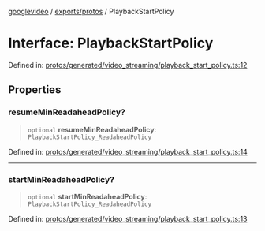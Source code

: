 [googlevideo](../../../README.md) / [exports/protos](../README.md) / PlaybackStartPolicy

# Interface: PlaybackStartPolicy

Defined in: [protos/generated/video\_streaming/playback\_start\_policy.ts:12](https://github.com/LuanRT/googlevideo/blob/5b84100979befab767d819a9606dde964d469341/protos/generated/video_streaming/playback_start_policy.ts#L12)

## Properties

### resumeMinReadaheadPolicy?

> `optional` **resumeMinReadaheadPolicy**: `PlaybackStartPolicy_ReadaheadPolicy`

Defined in: [protos/generated/video\_streaming/playback\_start\_policy.ts:14](https://github.com/LuanRT/googlevideo/blob/5b84100979befab767d819a9606dde964d469341/protos/generated/video_streaming/playback_start_policy.ts#L14)

***

### startMinReadaheadPolicy?

> `optional` **startMinReadaheadPolicy**: `PlaybackStartPolicy_ReadaheadPolicy`

Defined in: [protos/generated/video\_streaming/playback\_start\_policy.ts:13](https://github.com/LuanRT/googlevideo/blob/5b84100979befab767d819a9606dde964d469341/protos/generated/video_streaming/playback_start_policy.ts#L13)
